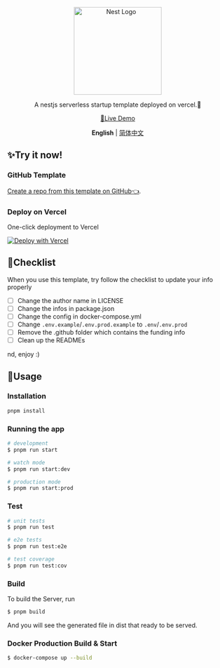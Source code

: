 <p align="center">
  <a href="http://nestjs.com/" target="blank"><img src="https://nestjs.com/img/logo-small.svg" width="200" alt="Nest Logo" /></a>
</p>


<p align="center">A nestjs serverless startup template deployed on vercel.🧸</p>

<p align='center'>
<a href="https://nest-start.leostar.top/">👀Live Demo</a>
</p>

<p align='center'>
<b>English</b> | <a href="https://github.com/ileostar/nest-starter/blob/main/README.zh-CN.md">简体中文</a>
</p>

## ✨Try it now!

### GitHub Template

[Create a repo from this template on GitHub👈](https://github.com/ileostar/nest-starter/generate).

### Deploy on Vercel

One-click deployment to Vercel

[![Deploy with Vercel](https://vercel.com/button)](https://vercel.com/import/project?template=https://github.com/ileostar/nest-starter)

## 🧾Checklist

When you use this template, try follow the checklist to update your info properly

- [ ] Change the author name in LICENSE
- [ ] Change the infos in package.json
- [ ] Change the config in docker-compose.yml
- [ ] Change `.env.example`/`.env.prod.example` to `.env`/`.env.prod`
- [ ] Remove the .github folder which contains the funding info
- [ ] Clean up the READMEs

nd, enjoy :)

## 🍚Usage

### Installation

```bash
pnpm install
```

### Running the app

```bash
# development
$ pnpm run start

# watch mode
$ pnpm run start:dev

# production mode
$ pnpm run start:prod
```

### Test

```bash
# unit tests
$ pnpm run test

# e2e tests
$ pnpm run test:e2e

# test coverage
$ pnpm run test:cov
```

### Build

To build the Server, run

```bash
$ pnpm build
```

And you will see the generated file in dist that ready to be served.

### Docker Production Build & Start

```bash
$ docker-compose up --build
```
